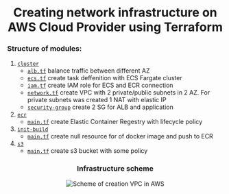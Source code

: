 # <div align="center">Creating network infrastructure on AWS Cloud Provider using Terraform</div>

### Structure of modules:

1. [`cluster`](https://github.com/OlesYudin/demo_3/tree/main/modules/cluster "cluster")
   - [`alb.tf`](https://github.com/OlesYudin/demo_3/blob/main/modules/cluster/alb.tf "Application Load balancer") balance traffic between different AZ
   - [`ecs.tf`](https://github.com/OlesYudin/demo_3/blob/main/modules/cluster/ecs.tf "Elactic Container Service") create task deffenition with ECS Fargate cluster
   - [`iam.tf`](https://github.com/OlesYudin/demo_3/blob/main/modules/cluster/iam.tf "Identity Access Managment") create IAM role for ECS and ECR connection
   - [`network.tf`](https://github.com/OlesYudin/demo_3/blob/main/modules/cluster/network.tf "Network") create VPC with 2 private/public subnets in 2 AZ. For private subnets was created 1 NAT with elastic IP
   - [`security-group`](https://github.com/OlesYudin/demo_3/blob/main/modules/cluster/security-group.tf "security-group") create 2 SG for ALB and application
2. [`ecr`](https://github.com/OlesYudin/demo_3/tree/main/modules/ecr "ecr")
   - [`main.tf`](https://github.com/OlesYudin/demo_3/tree/main/modules/ecr/main.tf "main.tf") create Elastic Container Regestry with lifecycle policy
3. [`init-build`](https://github.com/OlesYudin/demo_3/tree/main/modules/init-build "init-build")
   - [`main.tf`](https://github.com/OlesYudin/demo_3/blob/main/modules/init-build/main.tf "main.tf") create null resource for of docker image and push to ECR
4. [`s3`](https://github.com/OlesYudin/demo_3/tree/main/modules/s3 "s3")
   - [`main.tf`](https://github.com/OlesYudin/demo_3/blob/main/modules/s3/main.tf "main.tf") create s3 bucket with some policy

### <div align="center">Infrastructure scheme</div>

<p align="center">
  <img src="https://github.com/OlesYudin/demo_3/blob/main/images/Network%20infrastructure.png" alt="Scheme of creation VPC in AWS"/>
</p>
